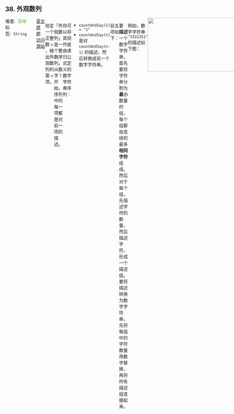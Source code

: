 <div style="font-size: 20px; margin-bottom: 15px; font-weight: bold;">38. 外观数列</div>
<div style="display: flex; font-size: 14px; justify-content: space-between;"><div><span style="margin-right: 30px;">难度:&nbsp;&nbsp;<label style="color: rgb(90, 183, 38);">简单</label></span><span style="margin-right: 30px;">标签:&nbsp;&nbsp;<code>String</code></span></div><div><span style="margin-right: 15px;"><a href="https://leetcode.com/problems/count-and-say/">英文原题</a></span><span><a href="https://leetcode-cn.com/problems/count-and-say/">访问源站</a></span></div>
<hr style="height: 1px; margin: 1em 0px;" />
<p>给定一个正整数 <code>n</code> ，输出外观数列的第 <code>n</code> 项。</p>

<p>「外观数列」是一个整数序列，从数字 1 开始，序列中的每一项都是对前一项的描述。</p>

<p>你可以将其视作是由递归公式定义的数字字符串序列：</p>

<ul>
	<li><code>countAndSay(1) = "1"</code></li>
	<li><code>countAndSay(n)</code> 是对 <code>countAndSay(n-1)</code> 的描述，然后转换成另一个数字字符串。</li>
</ul>

<p>前五项如下：</p>

<pre>
1.     1
2.     11
3.     21
4.     1211
5.     111221
第一项是数字 1 
描述前一项，这个数是 <code>1</code> 即 “ 一 个 1 ”，记作 <code>"11"
</code>描述前一项，这个数是 <code>11</code> 即 “ 二 个 1 ” ，记作 <code>"21"
</code>描述前一项，这个数是 <code>21</code> 即 “ 一 个 2 + 一 个 1 ” ，记作 "<code>1211"
</code>描述前一项，这个数是 <code>1211</code> 即 “ 一 个 1 + 一 个 2 + 二 个 1 ” ，记作 "<code>111221"</code>
</pre>

<p>要 <strong>描述</strong> 一个数字字符串，首先要将字符串分割为 <strong>最小</strong> 数量的组，每个组都由连续的最多 <strong>相同字符</strong> 组成。然后对于每个组，先描述字符的数量，然后描述字符，形成一个描述组。要将描述转换为数字字符串，先将每组中的字符数量用数字替换，再将所有描述组连接起来。</p>

<p>例如，数字字符串 <code>"3322251"</code> 的描述如下图：</p>
<img alt="" src="https://assets.leetcode.com/uploads/2020/10/23/countandsay.jpg" style="width: 581px; height: 172px;" />
<ul>
</ul>

<p> </p>

<p><strong>示例 1：</strong></p>

<pre>
<strong>输入：</strong>n = 1
<strong>输出：</strong>"1"
<strong>解释：</strong>这是一个基本样例。
</pre>

<p><strong>示例 2：</strong></p>

<pre>
<strong>输入：</strong>n = 4
<strong>输出：</strong>"1211"
<strong>解释：</strong>
countAndSay(1) = "1"
countAndSay(2) = 读 "1" = 一 个 1 = "11"
countAndSay(3) = 读 "11" = 二 个 1 = "21"
countAndSay(4) = 读 "21" = 一 个 2 + 一 个 1 = "12" + "11" = "1211"
</pre>

<p> </p>

<p><strong>提示：</strong></p>

<ul>
	<li><code>1 &lt;= n &lt;= 30</code></li>
</ul>

<hr style="height: 1px; margin: 1em 0px;" />
<strong>第1次解答</strong>
```javascript
/**
 * @param {number} n
 * @return {string}
 */
var countAndSay = function (n) {
  // 定义一个结果集，存放每一次的结果，hashTable[i] 表示 第 i 次的结果
  let hashTable = ["1"];

  // 迭代走到第 i 个结果
  for (let i = 1; i < n; i++) {
    // 定义一个当前结果的存档
    let currentStr = "";
    // 获取上一个结果，也就是这一次结果的计算源
    let prevStr = hashTable[i - 1];

    // 定义两个指针，因为涉及到重复数字，start 用来标记重复数字的起始索引， end 用来标记重复数字的结束索引
    let start = 0,
      end = 0;

    // end 一直往后着
    while (end < prevStr.length) {
      // 如果 start 索引表示的值和 end 索引表示的值不一样了，就表示重复数字结束了
      if (prevStr[start] !== prevStr[end]) {
        // 找到重复数字个数，即 end - start，其中end指向下一个非重复的数字的起始
        currentStr += end - start + prevStr[start];
        // start 重新定位到新的开始
        start = end;
      }
      // 无论当前是否是重复的结束，在做完全流程后，end 都要往前走一步
      end++;
    }
    // 这是一个特殊场景，针对 end 走到末尾都没找到与 start 不同的值，需要额外加上
    currentStr += end - start + prevStr[start];
    // 将当前结果记录到 hashTable
    hashTable[i] = currentStr;
  }

  // 返回第 n 个结果
  return hashTable[n - 1];
};
```
